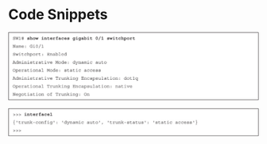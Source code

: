 # Code Snippets

[![Images](images/vol2_f0490-01.jpg)](vol2_ch21.md#f0490-01a)

[![Images](images/vol2_f0490-02.jpg)](vol2_ch21.md#f0490-02a)